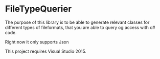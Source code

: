 FileTypeQuerier
===============

The purpose of this library is to be able to generate relevant classes for different types of fileformats, that you are able to query og access with c# code.

Right now it only supports Json

This project requires Visual Studio 2015.
